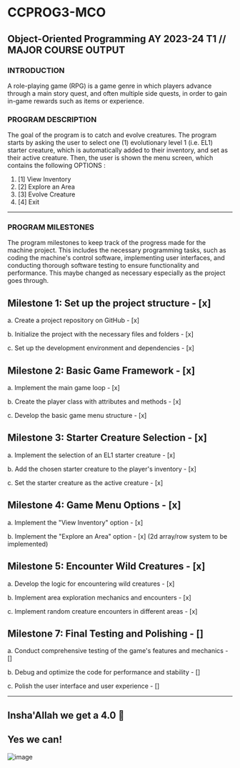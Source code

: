 # CCPROG3-MCO

## Object-Oriented Programming AY 2023-24 T1 // MAJOR COURSE OUTPUT

### INTRODUCTION
A role-playing game (RPG) is a game genre in which players advance through a main story
quest, and often multiple side quests, in order to gain in-game rewards such as items or
experience.

### PROGRAM DESCRIPTION
The goal of the program is to catch and evolve creatures. The program starts by asking the
user to select one (1) evolutionary level 1 (i.e. EL1) starter creature, which is automatically
added to their inventory, and set as their active creature. Then, the user is shown the menu
screen, which contains the following OPTIONS : 

 1. [1] View Inventory
 2. [2] Explore an Area
 3. [3] Evolve Creature
 4. [4] Exit

------------------------------------

### PROGRAM MILESTONES

The program milestones to keep track of the progress made for the machine project. This 
includes the necessary programming tasks, such as coding the machine's control software, 
implementing user interfaces, and conducting thorough software testing to ensure functionality 
and performance. This maybe changed as necessary especially as the project goes through.

## Milestone 1: Set up the project structure - [x]

a. Create a project repository on GitHub - [x]  

b. Initialize the project with the necessary files and folders - [x]  

c. Set up the development environment and dependencies - [x]  

## Milestone 2: Basic Game Framework - [x]

a. Implement the main game loop - [x]

b. Create the player class with attributes and methods - [x]

c. Develop the basic game menu structure - [x]

## Milestone 3: Starter Creature Selection - [x]

a. Implement the selection of an EL1 starter creature - [x]

b. Add the chosen starter creature to the player's inventory - [x]

c. Set the starter creature as the active creature - [x]

## Milestone 4: Game Menu Options - [x]

a. Implement the "View Inventory" option - [x]

b. Implement the "Explore an Area" option - [x] (2d array/row system to be implemented)

## Milestone 5: Encounter Wild Creatures - [x]

a. Develop the logic for encountering wild creatures - [x]

b. Implement area exploration mechanics and encounters - [x]

c. Implement random creature encounters in different areas - [x]

## Milestone 7: Final Testing and Polishing - []

a. Conduct comprehensive testing of the game's features and mechanics - []

b. Debug and optimize the code for performance and stability - []

c. Polish the user interface and user experience - []

------------------------------------

## Insha'Allah we get a 4.0 🙏
## Yes we can!

![image](https://sweezy-cursors.com/wp-content/uploads/cursor/yes-chad-meme/yes-chad-meme-custom-cursor.png)
